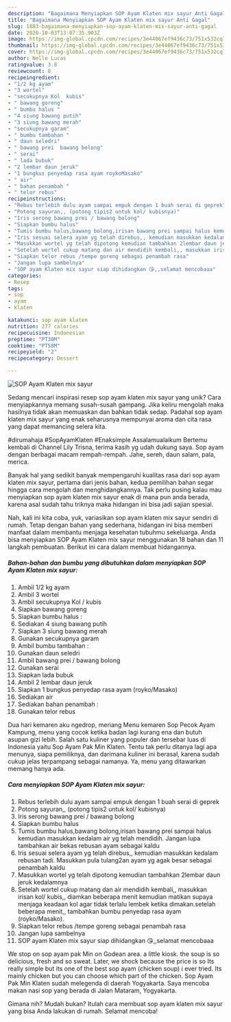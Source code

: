 ```yaml
---
description: "Bagaimana Menyiapkan SOP Ayam Klaten mix sayur Anti Gagal"
title: "Bagaimana Menyiapkan SOP Ayam Klaten mix sayur Anti Gagal"
slug: 1883-bagaimana-menyiapkan-sop-ayam-klaten-mix-sayur-anti-gagal
date: 2020-10-03T13:07:35.903Z
image: https://img-global.cpcdn.com/recipes/3e44067ef9436c73/751x532cq70/sop-ayam-klaten-mix-sayur-foto-resep-utama.jpg
thumbnail: https://img-global.cpcdn.com/recipes/3e44067ef9436c73/751x532cq70/sop-ayam-klaten-mix-sayur-foto-resep-utama.jpg
cover: https://img-global.cpcdn.com/recipes/3e44067ef9436c73/751x532cq70/sop-ayam-klaten-mix-sayur-foto-resep-utama.jpg
author: Nelle Lucas
ratingvalue: 3.8
reviewcount: 8
recipeingredient:
- "1/2 kg ayam"
- "3 wortel"
- "secukupnya Kol  kubis"
- " bawang goreng"
- " bumbu halus "
- "4 siung bawang putih"
- "3 siung bawang merah"
- "secukupnya garam"
- " bumbu tambahan "
- " daun seledri"
- " bawang prei  bawang bolong"
- " serai"
- " lada bubuk"
- "2 lembar daun jeruk"
- "1 bungkus penyedap rasa ayam roykoMasako"
- " air"
- " bahan penambah "
- " telor rebus"
recipeinstructions:
- "Rebus terlebih dulu ayam sampai empuk dengan 1 buah serai di geprek"
- "Potong sayuran,, (potong tipis2 untuk kol/ kubisnya)"
- "Iris serong bawang prei / bawang bolong"
- "Siapkan bumbu halus"
- "Tumis bumbu halus,bawang bolong,irisan bawang prei sampai halus kemudian masukkan kedalam air yg telah mendidih. Jangan lupa tambahkan air bekas rebusan ayam sebagai kaldu"
- "Iris sesuai selera ayam yg telah direbus,, kemudian masukkan kedalam rebusan tadi. Masukkan pula tulang2an ayam yg agak besar sebagai penambah kaldu"
- "Masukkan wortel yg telah dipotong kemudian tambahkan 2lembar daun jeruk kedalamnya"
- "Setelah wortel cukup matang dan air mendidih kembali,, masukkan irisan kol/ kubis,, diamkan beberapa menit kemudian matikan supaya menjaga keadaan kol agar tidak terlalu lembek ketika dimakan.setelah beberapa menit,, tambahkan bumbu penyedap rasa ayam (royko/Masako)."
- "Siapkan telor rebus /tempe goreng sebagai penambah rasa"
- "Jangan lupa sambelnya"
- "SOP ayam Klaten mix sayur siap dihidangkan 😘,,selamat mencobaaa"
categories:
- Resep
tags:
- sop
- ayam
- klaten

katakunci: sop ayam klaten 
nutrition: 277 calories
recipecuisine: Indonesian
preptime: "PT30M"
cooktime: "PT58M"
recipeyield: "2"
recipecategory: Dessert

---
```



![SOP Ayam Klaten mix sayur](https://img-global.cpcdn.com/recipes/3e44067ef9436c73/751x532cq70/sop-ayam-klaten-mix-sayur-foto-resep-utama.jpg)

Sedang mencari inspirasi resep sop ayam klaten mix sayur yang unik? Cara menyiapkannya memang susah-susah gampang. Jika keliru mengolah maka hasilnya tidak akan memuaskan dan bahkan tidak sedap. Padahal sop ayam klaten mix sayur yang enak seharusnya mempunyai aroma dan cita rasa yang dapat memancing selera kita.

#dirumahaja #SopAyamKlaten #Enaksimple Assalamualaikum Bertemu kembali di Channel Lily Trisna, terima kasih yg udah dukung saya. Sop ayam dengan berbagai macam rempah-rempah. Jahe, sereh, daun salam, pala, merica.

Banyak hal yang sedikit banyak mempengaruhi kualitas rasa dari sop ayam klaten mix sayur, pertama dari jenis bahan, kedua pemilihan bahan segar hingga cara mengolah dan menghidangkannya. Tak perlu pusing kalau mau menyiapkan sop ayam klaten mix sayur enak di mana pun anda berada, karena asal sudah tahu triknya maka hidangan ini bisa jadi sajian spesial.


Nah, kali ini kita coba, yuk, variasikan sop ayam klaten mix sayur sendiri di rumah. Tetap dengan bahan yang sederhana, hidangan ini bisa memberi manfaat dalam membantu menjaga kesehatan tubuhmu sekeluarga. Anda bisa menyiapkan SOP Ayam Klaten mix sayur menggunakan 18 bahan dan 11 langkah pembuatan. Berikut ini cara dalam membuat hidangannya.

<!--inarticleads1-->

##### Bahan-bahan dan bumbu yang dibutuhkan dalam menyiapkan SOP Ayam Klaten mix sayur:

1. Ambil 1/2 kg ayam
1. Ambil 3 wortel
1. Ambil secukupnya Kol / kubis
1. Siapkan  bawang goreng
1. Siapkan  bumbu halus :
1. Sediakan 4 siung bawang putih
1. Siapkan 3 siung bawang merah
1. Gunakan secukupnya garam
1. Ambil  bumbu tambahan :
1. Gunakan  daun seledri
1. Ambil  bawang prei / bawang bolong
1. Gunakan  serai
1. Siapkan  lada bubuk
1. Ambil 2 lembar daun jeruk
1. Siapkan 1 bungkus penyedap rasa ayam (royko/Masako)
1. Sediakan  air
1. Sediakan  bahan penambah :
1. Gunakan  telor rebus


Dua hari kemaren aku ngedrop, meriang Menu kemaren Sop Pecok Ayam Kampung, menu yang cocok ketika badan lagi kurang ena dan butuh asupan gizi lebih. Salah satu kuliner yang populer dan tersebar luas di Indonesia yaitu Sop Ayam Pak Min Klaten. Tentu tak perlu ditanya lagi apa menunya, siapa pemiliknya, dan darimana kuliner ini berasal, karena sudah cukup jelas terpampang sebagai namanya. Ya, menu yang ditawarkan memang hanya ada. 

<!--inarticleads2-->

##### Cara menyiapkan SOP Ayam Klaten mix sayur:

1. Rebus terlebih dulu ayam sampai empuk dengan 1 buah serai di geprek
1. Potong sayuran,, (potong tipis2 untuk kol/ kubisnya)
1. Iris serong bawang prei / bawang bolong
1. Siapkan bumbu halus
1. Tumis bumbu halus,bawang bolong,irisan bawang prei sampai halus kemudian masukkan kedalam air yg telah mendidih. Jangan lupa tambahkan air bekas rebusan ayam sebagai kaldu
1. Iris sesuai selera ayam yg telah direbus,, kemudian masukkan kedalam rebusan tadi. Masukkan pula tulang2an ayam yg agak besar sebagai penambah kaldu
1. Masukkan wortel yg telah dipotong kemudian tambahkan 2lembar daun jeruk kedalamnya
1. Setelah wortel cukup matang dan air mendidih kembali,, masukkan irisan kol/ kubis,, diamkan beberapa menit kemudian matikan supaya menjaga keadaan kol agar tidak terlalu lembek ketika dimakan.setelah beberapa menit,, tambahkan bumbu penyedap rasa ayam (royko/Masako).
1. Siapkan telor rebus /tempe goreng sebagai penambah rasa
1. Jangan lupa sambelnya
1. SOP ayam Klaten mix sayur siap dihidangkan 😘,,selamat mencobaaa


We stop on sop ayam pak Min on Godean area. a little kiosk. the soup is so delicious, fresh and so sweat. Later, we shock because the price is so Its really simple but its one of the best sop ayam (chicken soup) i ever tried. Its mainly chicken but you can choose which part of the chicken. Sop Ayam Pak Min Klaten sudah melegenda di daerah Yogyakarta. Saya mencoba makan nasi sop yang berada di Jalan Mataram, Yogyakarta. 

Gimana nih? Mudah bukan? Itulah cara membuat sop ayam klaten mix sayur yang bisa Anda lakukan di rumah. Selamat mencoba!
